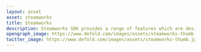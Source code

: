 ```yaml
---
layout: asset
asset: steamworks
title: Steamworks
description: Steamworks SDK provides a range of features which are designed to help ship your application or game on Steam in an efficient manner.
opengraph_image: https://www.defold.com/images/assets/steamworks-thumb.jpg
twitter_image: https://www.defold.com/images/assets/steamworks-thumb.jpg
---
```

